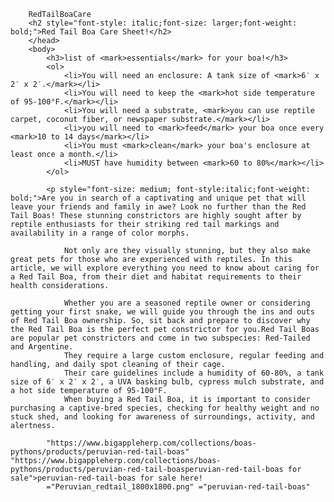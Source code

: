 
        RedTailBoaCare
        <h2 style="font-style: italic;font-size: larger;font-weight: bold;">Red Tail Boa Care Sheet!</h2>
        </head>
        <body>
            <h3>list of <mark>essentials</mark> for your boa!</h3>
            <ol>
                <li>You will need an enclosure: A tank size of <mark>6′ x 2′ x 2′.</mark></li>
                <li>You will need to keep the <mark>hot side temperature of 95-100°F.</mark></li>
                <li>You will need a substrate, <mark>you can use reptile carpet, coconut fiber, or newspaper substrate.</mark></li>
                <li>you will need to <mark>feed</mark> your boa once every <mark>10 to 14 days</mark></li>
                <li>You must <mark>clean</mark> your boa's enclosure at least once a month.</li>
                <li>MUST have humidity between <mark>60 to 80%</mark></li>
            </ol>
            
            <p style="font-size: medium; font-style:italic;font-weight: bold;">Are you in search of a captivating and unique pet that will leave your friends and family in awe? Look no further than the Red Tail Boas! These stunning constrictors are highly sought after by reptile enthusiasts for their striking red tail markings and availability in a range of color morphs.

                Not only are they visually stunning, but they also make great pets for those who are experienced with reptiles. In this article, we will explore everything you need to know about caring for a Red Tail Boa, from their diet and habitat requirements to their health considerations.
                
                Whether you are a seasoned reptile owner or considering getting your first snake, we will guide you through the ins and outs of Red Tail Boa ownership. So, sit back and prepare to discover why the Red Tail Boa is the perfect pet constrictor for you.Red Tail Boas are popular pet constrictors and come in two subspecies: Red-Tailed and Argentine.
                They require a large custom enclosure, regular feeding and handling, and daily spot cleaning of their cage.
                Their care guidelines include a humidity of 60-80%, a tank size of 6′ x 2′ x 2′, a UVA basking bulb, cypress mulch substrate, and a hot side temperature of 95-100°F.
                When buying a Red Tail Boa, it is important to consider purchasing a captive-bred species, checking for healthy weight and no stuck shed, and looking for awareness of surroundings, activity, and alertness.
            
            "https://www.bigappleherp.com/collections/boas-pythons/products/peruvian-red-tail-boas" "https://www.bigappleherp.com/collections/boas-pythons/products/peruvian-red-tail-boasperuvian-red-tail-boas for sale">peruvian-red-tail-boas for sale here!
            ="Peruvian_redtail_1800x1800.png" ="peruvian-red-tail-boas"
